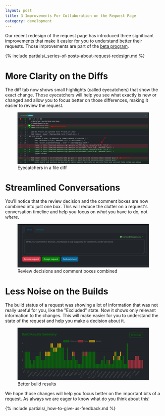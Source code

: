 ```yaml
---
layout: post
title: 3 Improvements For Collaboration on the Request Page
category: development
---
```

Our recent redesign of the request page has introduced three significant improvements that make it easier for you to understand better their requests. Those improvements are part of the [beta program](/2018/10/04/the-beta-program/).

{% include partials/_series-of-posts-about-request-redesign.md %}

# More Clarity on the Diffs

The diff tab now shows small highlights (called eyecatchers) that show the exact change. Those eyecatchers will help you see what exactly is new or changed and allow you to focus better on those differences, making it easier to review the request.

<figure>
  <img src="/images/posts/2024-10-23/eyecatchers.png" alt="Eyecatchers in a file diff" />
  <figcaption>Eyecatchers in a file diff</figcaption>
</figure>

# Streamlined Conversations

You'll notice that the review decision and the comment boxes are now combined into just one box. This will reduce the clutter on a request's conversation timeline and help you focus on _what_ you have to do, not _where_.

<figure>
  <img src="/images/posts/2024-10-23/decision_and_comment_boxes_combined.png" alt="Review decisions and comment boxes combined" />
  <figcaption>Review decisions and comment boxes combined</figcaption>
</figure>

# Less Noise on the Builds

The build status of a request was showing a lot of information that was not really useful for you, like the "Excluded" state. Now it shows only relevant information to the changes. This will make easier for you to understand the state of the request and help you make a decision about it.

<figure>
  <img src="/images/posts/2024-10-23/better_build_results.png" alt="Better build results" />
  <figcaption>Better build results</figcaption>
</figure>

We hope those changes will help you focus better on the important bits of a request. As always we are eager to know what do you think about this!

{% include partials/_how-to-give-us-feedback.md %}

